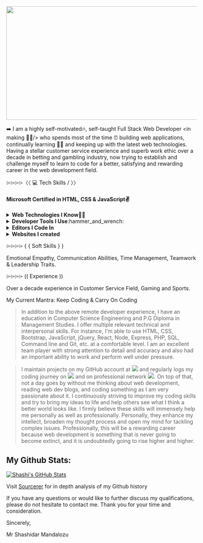 <img src="https://i.imgur.com/eTDQTkh.png" width="1000" height="300">

➡️ I am a highly self-motivated🔥, self-taught Full Stack Web Developer <in making 🧑‍💻/> who spends most of the time ⏰ building web applications, continually learning 🙇‍♂️ and keeping up with the latest web technologies. Having a stellar customer service experience and superb work ethic over a decade in betting and gambling industry, now trying to establish and challenge myself to learn to code for a better, satisfying and rewarding career in the web development field.

⌲⌲⌲⌲〈〈 💻 Tech Skills / 〉〉
<h4>Microsoft Certified in HTML, CSS & JavaScript✌️</h4>
<details>
 <summary><strong>Web Technologies I Know</strong>👨‍💻</summary> 
 <p><em>HTML5, CSS3, Bootstrap4, JavaScript Inc ES6, JQuery, React, Node, PHP, MySQL, Web Design, UI/UX and Wordpress.</em></p>
</details>

<details>
 <summary><strong>Developer Tools I Use</strong>:hammer_and_wrench:</summary>
 <p><em>Git, NPM, Yarn, Babel, Webpack, Gulp.js, Figma for Interactive Design and Command Line Terminal etc.</em></p>
</details>

<details>
 <summary><strong>Editors I Code In</strong></summary>
  <p><em>Visual Studio Code, Atom, Brackets.</em></p>
 </details>
 
 <details>
 <summary><strong>Websites I created</strong></summary>
 <ul>
  <li><a href="http://ajaxistic.co.uk/">Ajaxistic</a></li>
  <li><a href="https://fortniteclone.netlify.com/">Fortnite Clone</a></li>
  <li><a href="https://chingu-voyages.github.io/v15-geckos-team-03/index.html">Giphy Clone</a></li>
  <li><a href="https://taxi-service.netlify.app/index.html">Taxi Service Company</a></li>
  <li><a href="https://sasigit7.github.io/omnifood/">Omnifood-Food Ordering Website</a></li>
  <li><a href="https://sasigit7.github.io/ColmarAcademy/">Colmar Academy</a></li>
  <li><a href="https://fcc-project-technical-documentation.netlify.app/">Technical Documentation</a></li>
  <li><a href="https://chingupreworktier2v15.netlify.app/">Google Fonts</a></li>
  <li><a href="https://sasigit7.github.io/Pac-Man/">Pac-Man Game</a></li>
  <li><a href="https://shashwebdev.com/#/">Personal Portfolio</a></li>
  <li><a href="https://e-commerce.shashwebdev.com/">eCommerce Website</a></li>
  <li><a href="https://my-blog.shashwebdev.com/">My Dev Blog</a></li>
  <li><a href="https://github.com/sasigit7?tab=repositories">Check My Github Repos for many more projects</a></li>
 </ul>
 </details>
  
⌲⌲⌲⌲ { { Soft Skills } }

Emotional Empathy, Communication Abilities, Time Management, Teamwork & Leadership Traits.

⌲⌲⌲⌲ (( Experience ))

Over a decade experience in Customer Service Field, Gaming and Sports.

My Current Mantra: Keep Coding & Carry On Coding

> In addition to the above remote developer experience, I have an education in Computer Science Engineering and P.G Diploma in Management Studies. I offer multiple relevant technical and interpersonal skills. For instance, I'm able to use HTML, CSS, Bootstrap, JavaScript, jQuery, React, Node, Express, PHP, SQL, Command line and Git, etc. at a comfortable level. I am an excellent team player with strong attention to detail and accuracy and also had an important ability to work and perform well under pressure.

>I maintain projects on my GitHub account at <a href="https://github.com/sasigit7"><img src="https://img.shields.io/badge/github-%23181717.svg?&style=for-the-badge&logo=github&logoColor=white"/></a> and regularly logs my coding journey on 
<a href="https://twitter.com/ShashiWebDev"><img src="https://img.shields.io/badge/twitter-%231DA1F2.svg?&style=for-the-badge&logo=twitter&logoColor=white"/></a> and on professional network <a href="https://www.linkedin.com/in/shashi-m-0a3b8244/"><img src="https://img.shields.io/badge/linkedin-%230077B5.svg?&style=for-the-badge&logo=linkedin&logoColor=white"/></a>. 
On top of that, not a day goes by without me thinking about web development, reading web dev blogs, and coding something as I am very passionate about it. I continuously striving to improve my coding skills and try to bring my ideas to life and help others see what I think a better world looks like. I firmly believe these skills will immensely help me personally as well as professionally. Personally, they enhance my intellect, broaden my thought process and open my mind for tackling complex issues. Professionally, this will be a rewarding career because web development is something that is never going to become extinct, and it is undoubtedly going to rise higher and higher.

## My Github Stats: 
[![Shashi's GitHub Stats](https://github-readme-stats.vercel.app/api?username=sasigit7&include_all_commits=true&show_icons=true&theme=tokyonight)](https://github.com/sasigit7)
  <p>Visit <a href="https://sourcerer.io/sasigit7" target="_blank">Sourcerer</a> for in depth analysis of my Github history</p>

If you have any questions or would like to further discuss my qualifications, please do not hesitate to contact me. Thank you for your time and consideration.

Sincerely,

Mr Shashidar Mandalozu

<!--
**sasigit7/sasigit7** is a ✨ _special_ ✨ repository because its `README.md` (this file) appears on your GitHub profile.
-->
